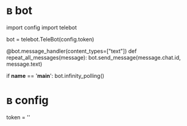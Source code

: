 # в bot
import config
import telebot

bot = telebot.TeleBot(config.token)

@bot.message_handler(content_types=["text"])
def repeat_all_messages(message): 
    bot.send_message(message.chat.id, message.text)

if __name__ == '__main__':
     bot.infinity_polling()

# в config

token = ''
